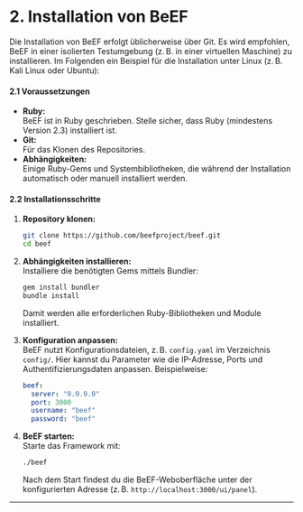 # 2. Installation von BeEF

Die Installation von BeEF erfolgt üblicherweise über Git. Es wird empfohlen, BeEF in einer isolierten Testumgebung (z. B. in einer virtuellen Maschine) zu installieren. Im Folgenden ein Beispiel für die Installation unter Linux (z. B. Kali Linux oder Ubuntu):

#### 2.1 Voraussetzungen

* **Ruby:**\
  BeEF ist in Ruby geschrieben. Stelle sicher, dass Ruby (mindestens Version 2.3) installiert ist.
* **Git:**\
  Für das Klonen des Repositories.
* **Abhängigkeiten:**\
  Einige Ruby-Gems und Systembibliotheken, die während der Installation automatisch oder manuell installiert werden.

#### 2.2 Installationsschritte

1.  **Repository klonen:**

    ```bash
    git clone https://github.com/beefproject/beef.git
    cd beef
    ```
2.  **Abhängigkeiten installieren:**\
    Installiere die benötigten Gems mittels Bundler:

    ```bash
    gem install bundler
    bundle install
    ```

    Damit werden alle erforderlichen Ruby-Bibliotheken und Module installiert.
3.  **Konfiguration anpassen:**\
    BeEF nutzt Konfigurationsdateien, z. B. `config.yaml` im Verzeichnis `config/`. Hier kannst du Parameter wie die IP-Adresse, Ports und Authentifizierungsdaten anpassen. Beispielweise:

    ```yaml
    beef:
      server: "0.0.0.0"
      port: 3000
      username: "beef"
      password: "beef"
    ```
4.  **BeEF starten:**\
    Starte das Framework mit:

    ```bash
    ./beef
    ```

    Nach dem Start findest du die BeEF-Weboberfläche unter der konfigurierten Adresse (z. B. `http://localhost:3000/ui/panel`).

***

